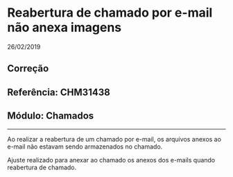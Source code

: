 # Reabertura de chamado por e-mail não anexa imagens
26/02/2019
## Correção
## Referência: CHM31438
## Módulo: Chamados
***

Ao realizar a reabertura de um chamado por e-mail, os arquivos anexos ao e-mail não estavam sendo armazenados no chamado.

Ajuste realizado para anexar ao chamado os anexos dos e-mails quando reabertura de chamado.
